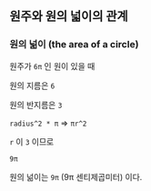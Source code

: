 ## 원주와 원의 넓이의 관계

### 원의 넒이 (the area of a circle)

원주가 `6π` 인 원이 있을 때

원의 지름은 `6`

원의 반지름은 `3`

`radius^2 * π` => `πr^2`

`r` 이 `3` 이므로

`9π`

원의 넒이는 `9π` (9π 센티제곱미터) 이다.
